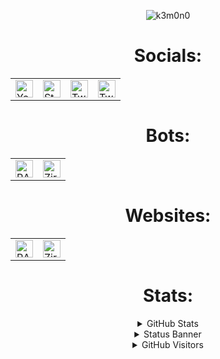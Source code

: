 
<p align="center"><img src="https://user-images.githubusercontent.com/68730434/120796737-d7447280-c543-11eb-88ef-e9d7b077d0c5.gif" alt="k3m0n0" href='https://auto.creavite.co'/></p>

<h1 align="center"> Socials: </h1>
<table align='center'>
 <tbody>
   <tr>
     <td><a href="https://www.youtube.com/c/kemono"><img alt="YouTube" title="YouTube" height="28px"
                        src="https://user-images.githubusercontent.com/68730434/120799908-fe04a800-c547-11eb-8037-7368c620d336.png" /></a>
     <td><a href="https://steamcommunity.com/id/kemonoo"><img alt="Steam" title="Steam" height="28px"
                        src="https://user-images.githubusercontent.com/68730434/120800439-9d299f80-c548-11eb-8944-6575e85e88ec.png" /></a>
            </td>
     <td><a href="https://twitch.tv/k3mono_"><img alt="Twitch" title="Twitch" height="28px"
                        src="https://user-images.githubusercontent.com/68730434/120800900-29d45d80-c549-11eb-9d8a-8971b611c137.png" /></a>
            </td>
     <td><a href="https://twitter.com/k3mono__"><img alt="Twitter" title="Twitter" height="28px"
                        src="https://user-images.githubusercontent.com/68730434/120801083-63a56400-c549-11eb-8eb9-d290230bff33.png" /></a>
            </td>
   </tr>
  </tbody>
  </table>

<h1 align="center"> Bots: </h1>
<table align='center'>
 <tbody>
   <tr>
     <td><a href="https://discord.com/oauth2/authorize?client_id=706120306082971699&permissions=2146958847&scope=bot"><img alt="RAGE" title="RAGE" height="28px"
                        src="https://user-images.githubusercontent.com/68730434/115650226-7e24d480-a331-11eb-89db-cadb4f28e0bf.png" /></a>
            </td>
     <td><a href="https://discord.com/oauth2/authorize?client_id=752242570532225064&permissions=8&scope=bot"><img alt="Ziro-Bot" title="Ziro-Bot" height="28px"
                        src="https://user-images.githubusercontent.com/68730434/115650478-f2f80e80-a331-11eb-9340-6526c90752b4.png" /></a>
   </tr>
  </tbody>
  </table>

<h1 align="center"> Websites: </h1>
<table align='center'>
 <tbody>
   <tr>
     <td><a href="https://ragebot.xyz"><img alt="RAGE" title="RAGE" height="28px"
                        src="https://user-images.githubusercontent.com/68730434/115650226-7e24d480-a331-11eb-89db-cadb4f28e0bf.png" /></a>
            </td>
     <td><a href="https://zirobot.xyz"><img alt="Ziro-Bot" title="Ziro-Bot" height="28px"
                        src="https://user-images.githubusercontent.com/68730434/115650478-f2f80e80-a331-11eb-9340-6526c90752b4.png" /></a>
   </tr>
  </tbody>
  </table>
<h1 align="center"> Stats: </h1>
<details align='center'>


  <summary>GitHub Stats</summary>
  <br/>
  <a href="https://github.com/k3m0n0"><img alt="GitHub Stats" src="https://github-readme-stats.vercel.app/api?username=k3m0n0&show_icons=true&theme=algolia" /></a>
</details>

 <details align='center'>
  <summary>Status Banner</summary>
  <br/>
  <a href="https://github.com/k3m0n0"><img alt="Status Banner" src="https://discord.c99.nl/widget/theme-2/540520449852047391.png" /></a>
</details>

 <details align='center'>
  <summary>GitHub Visitors</summary>
 <br/>
  <a href="https://github.com/k3m0n0"><img alt="GitHub Visitors" src="https://visitor-badge.glitch.me/badge?page_id=k3m0n0.k3m0n0" /></a>
</details>
 <!--<a href=""><img alt="" src="" /></a>-->
<!---->
